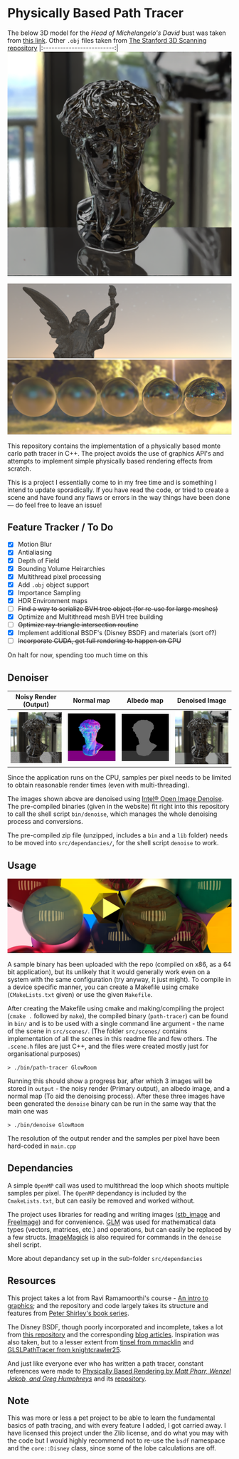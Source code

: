 # Physically Based Path Tracer 
The below 3D model for the *Head of Michelangelo's David* bust was taken from [this link](https://www.myminifactory.com/object/3d-print-head-of-michelangelo-s-david-52645). Other `.obj` files taken from [The Stanford 3D Scanning repository](http://graphics.stanford.edu/data/3Dscanrep/)
|:-------------------------:|
![Head of David](output/denoised_renders/David.png)


<p align="center">
  <kbd>
    <img src="output/noisy_renders/Statue.png" />
    <img src="output/denoised_renders/VaryingFuzz.png" />
  </kbd>
</p>

This repository contains the implementation of a physically based monte carlo path tracer in C++. The project avoids the use of graphics API's and attempts to implement simple physically based rendering effects from scratch. 

This is a project I essentially come to in my free time and is something I intend to update sporadically. If you have read the code, or tried to create a scene and have found any flaws or errors in the way things have been done — do feel free to leave an issue! 

## Feature Tracker / To Do 
- [x] Motion Blur 
- [x] Antialiasing
- [x] Depth of Field
- [x] Bounding Volume Heirarchies 
- [x] Multithread pixel processing
- [x] Add `.obj` object support   
- [x] Importance Sampling 
- [x] HDR Environment maps
- [ ] ~~Find a way to serialize BVH tree object (for re-use for large meshes)~~ 
- [x] Optimize and Multithread mesh BVH tree building 
- [ ] ~~Optimize ray-triangle intersection routine~~ 
- [x] Implement additional BSDF's (Disney BSDF) and materials (sort of?)
- [ ] ~~Incorporate CUDA, get full rendering to happen on GPU~~

On halt for now, spending too much time on this 

## Denoiser 

Noisy Render (Output)             |  Normal map | Albedo map | Denoised Image
:-------------------------:|:-------------------------:|:-------------------------:|:-------------------------:
![](output/noisy_renders/David.png)  | ![](output/normal_maps/David.png)  |![](output/albedo_maps/David.png)  |  ![](output/denoised_renders/David.png)

Since the application runs on the CPU, samples per pixel needs to be limited to obtain reasonable render times (even with multi-threading). 

The images shown above are denoised using [Intel® Open Image Denoise](https://www.openimagedenoise.org/). The pre-compiled binaries (given in the website) fit right into this repository to call the shell script `bin/denoise`, which manages the whole denoising process and conversions. 

The pre-compiled zip file (unzipped, includes a `bin` and a `lib` folder) needs to be moved into `src/dependancies/`, for the shell script `denoise` to work. 

## Usage
<p align="center">
  <kbd>
      <img src="output/denoised_renders/Marbles.png" />
  </kbd>
</p>

A sample binary has been uploaded with the repo (compiled on x86, as a 64 bit application), but its unlikely that it would generally work even on a system with the same configuration (try anyway, it just might). To compile in a device specific manner, you can create a Makefile using cmake (`CMakeLists.txt` given) or use the given `Makefile`. 

After creating the Makefile using cmake and making/compiling the project (`cmake .` followed by `make`), the compiled binary (`path-tracer`) can be found in `bin/` and is to be used with a single command line argument - the name of the scene in `src/scenes/`. (The folder `src/scenes/` contains implementation of all the scenes in this readme file and few others. The `.scene.h` files are just C++, and the files were created mostly just for organisational purposes)

    > ./bin/path-tracer GlowRoom

Running this should show a progress bar, after which 3 images will be stored in `output` - the noisy render (Primary output), an albedo image, and a normal map (To aid the denoising process). After these three images have been generated the `denoise` binary can be run in the same way that the main one was 

    > ./bin/denoise GlowRoom

The resolution of the output render and the samples per pixel have been hard-coded in `main.cpp`

## Dependancies 

A simple `OpenMP` call was used to multithread the loop which shoots multiple samples per pixel. The `OpenMP` dependancy is included by the `CmakeLists.txt`, but can easily be removed and worked without. 

The project uses libraries for reading and writing images ([stb_image](https://github.com/nothings/stb) and [FreeImage](https://freeimage.sourceforge.io/)) and for convenience. [GLM](https://github.com/g-truc/glm) was used for mathematical data types (vectors, matrices, etc.) and operations, but can easily be replaced by a few structs. [ImageMagick](https://github.com/ImageMagick/ImageMagick) is also required for commands in the `denoise` shell script.

More about depandancy set up in the sub-folder `src/dependancies`

## Resources

This project takes a lot from Ravi Ramamoorthi's course - [An intro to graphics](https://www.edx.org/course/computer-graphics-2); and the repository and code largely takes its structure and features from [Peter Shirley's book series](https://raytracing.github.io/).

The Disney BSDF, though poorly incorporated and incomplete, takes a lot from [this repository](https://github.com/schuttejoe/Selas) and the corresponding [blog articles](https://schuttejoe.github.io/post/disneybsdf/). Inspiration was also taken, but to a lesser extent from [tinsel from mmacklin](https://github.com/mmacklin/tinsel) and [GLSLPathTracer from knightcrawler25](https://github.com/knightcrawler25/GLSL-PathTracer).  

And just like everyone ever who has written a path tracer, constant references were made to [Physically Based Rendering by *Matt Pharr, Wenzel Jakob, and Greg Humphreys*](https://www.pbr-book.org/) and its [repository](https://github.com/mmp/pbrt-v3). 

## Note 
This was more or less a pet project to be able to learn the fundamental basics of path tracing, and with every feature I added, I got carried away. I have licensed this project under the Zlib license, and do what you may with the code but I would highly recommend not to re-use the `bsdf` namespace and the `core::Disney` class, since some of the lobe calculations are off. 

